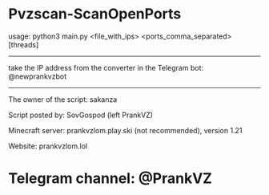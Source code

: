 # Pvzscan-ScanOpenPorts

usage: python3 main.py <file_with_ips> <ports_comma_separated> [threads]

_________________________________________

take the IP address from the converter in the Telegram bot: @newprankvzbot

__________________________________________

The owner of the script: sakanza

Script posted by: SovGospod (left PrankVZ)

Minecraft server: prankvzlom.play.ski (not recommended), version 1.21

Website: prankvzlom.lol

# Telegram channel: @PrankVZ
